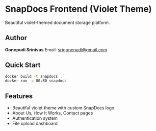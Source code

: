 # SnapDocs Frontend (Violet Theme)

Beautiful violet-themed document storage platform.

## Author
**Gonepudi Srinivas**
Email: srigonepudi@gmail.com

## Quick Start
```bash
docker build -t snapdocs .
docker run -p 80:80 snapdocs
```

## Features
- Beautiful violet theme with custom SnapDocs logo
- About Us, How It Works, Contact pages
- Authentication system
- File upload dashboard
